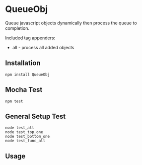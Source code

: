 # QueueObj
Queue javascript objects dynamically then process the queue to completion.

Included tag appenders:

* all - process all added objects

Installation
---------
```
npm install QueueObj
```

Mocha Test
---------
```
npm test
```

General Setup Test
---------
```
node test_all
node test_top_one
node test_bottom_one
node test_func_all

```

Usage
---------
